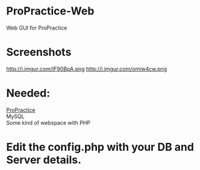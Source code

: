 # ProPractice-Web
Web GUI for ProPractice

# Screenshots
http://i.imgur.com/IF90BpA.png
http://i.imgur.com/omiw4cw.png

# Needed:
[ProPractice](https://www.spigotmc.org/resources/propractice-4-mysql-queueing-scoreboard-builduhc-combo-parties-party-events.27303/)
<br />
MySQL
<br />
Some kind of webspace with PHP

# Edit the config.php with your DB and Server details.
